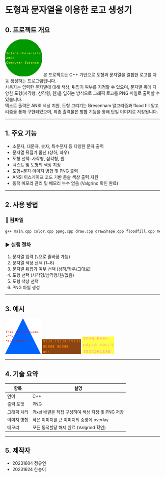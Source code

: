 # 도형과 문자열을 이용한 로고 생성기

## 0. 프로젝트 개요

![출력 예시](./screenshots/그림4.png)
본 프로젝트는 C++ 기반으로 도형과 문자열을 결합한 로고를 자동 생성하는 프로그램입니다.  
사용자는 입력한 문자열에 대해 색상, 뒤집기 여부를 지정할 수 있으며, 문자열 위에 다양한 도형(사각형, 삼각형, 원)을 입히는 방식으로 그래픽 로고를 PNG 파일로 출력할 수 있습니다.  
텍스트 출력은 ANSI 색상 지원, 도형 그리기는 Bresenham 알고리즘과 flood fill 알고리즘을 통해 구현되었으며, 최종 출력물은 병합 기능을 통해 단일 이미지로 저장됩니다.

---

## 1. 주요 기능

- 소문자, 대문자, 숫자, 특수문자 등 다양한 문자 출력
- 문자열 뒤집기 옵션 (상하, 좌우)
- 도형 선택: 사각형, 삼각형, 원
- 텍스트 및 도형의 색상 지정
- 도형+문자 이미지 병합 및 PNG 출력
- ANSI 이스케이프 코드 기반 콘솔 색상 출력 지원
- 동적 메모리 관리 및 메모리 누수 없음 (Valgrind 확인 완료)

---

## 2. 사용 방법

### 🔧 컴파일

```bash
g++ main.cpp color.cpp ppng.cpp draw.cpp drawShape.cpp floodfill.cpp merge.cpp input.cpp printcolorful.cpp -lpng -o logo_maker
```

### ▶️ 실행 절차

1. 문자열 입력 (`\`으로 줄바꿈 가능)
2. 문자열 색상 선택 (1~8)
3. 문자열 뒤집기 여부 선택 (상하/좌우/그대로)
4. 도형 선택 (사각형/삼각형/원/없음)
5. 도형 색상 선택
6. PNG 파일 생성

---

## 3. 예시
 
![출력 예시](./screenshots/그림1.png)
![좌우 반전](./screenshots/그림2.png)
![상하 반전](./screenshots/그림3.png)


---

## 4. 기술 요약

| 항목 | 설명 |
|------|------|
| 언어 | C++ |
| 출력 포맷 | PNG |
| 그래픽 처리 | Pixel 배열을 직접 구성하여 색상 지정 및 PNG 저장 |
| 이미지 병합 | 작은 이미지를 큰 이미지의 중앙에 overlay |
| 메모리 | 모든 동적할당 해제 완료 (Valgrind 확인) |

---


## 5. 제작자

- 20231604 정유연
- 20231624 한송이
